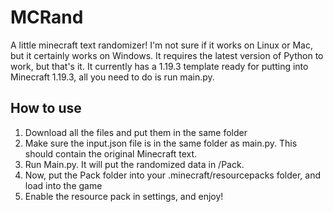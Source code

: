 # MCRand

A little minecraft text randomizer! I'm not sure if it works on Linux or Mac, but it certainly works on Windows. It requires the latest version of Python to work, but that's it. It currently has a 1.19.3 template ready for putting into Minecraft 1.19.3, all you need to do is run main.py.

## How to use

1. Download all the files and put them in the same folder
2. Make sure the input.json file is in the same folder as main.py. This should contain the original Minecraft text.
3. Run Main.py. It will put the randomized data in /Pack.
4. Now, put the Pack folder into your .minecraft/resourcepacks folder, and load into the game
5. Enable the resource pack in settings, and enjoy!
